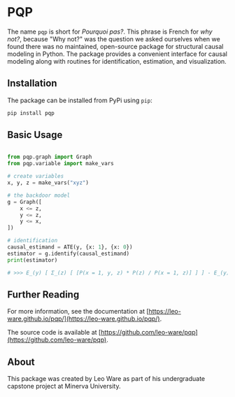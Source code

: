 # PQP

The name `pqp` is short for *Pourquoi pas?*. This phrase is French for *why not?*, because "Why not?" was the question we asked ourselves when we found there was no maintained, open-source package for structural causal modeling in Python. The package provides a convenient interface for causal modeling along with routines for identification, estimation, and visualization.

## Installation

The package can be installed from PyPi using `pip`:

```bash
pip install pqp
```

## Basic Usage

```python

from pqp.graph import Graph
from pqp.variable import make_vars

# create variables
x, y, z = make_vars("xyz")

# the backdoor model
g = Graph([
    x <= z,
    y <= z,
    y <= x,
])

# identification
causal_estimand = ATE(y, {x: 1}, {x: 0})
estimator = g.identify(causal_estimand)
print(estimator)

# >>> E_(y) [ Σ_(z) [ [P(x = 1, y, z) * P(z) / P(x = 1, z)] ] ] - E_(y) [ Σ_(z) [ [P(x = 0, y, z) * P(z) / P(x = 0, z)] ] ]

```

## Further Reading

For more information, see the documentation at [https://leo-ware.github.io/pqp/](https://leo-ware.github.io/pqp/).

The source code is available at [https://github.com/leo-ware/pqp](https://github.com/leo-ware/pqp).

## About

This package was created by Leo Ware as part of his undergraduate capstone project at Minerva University.
